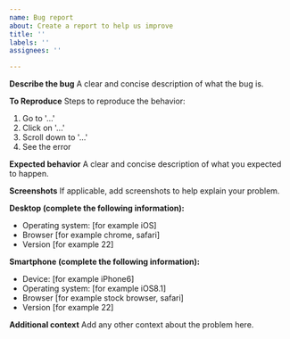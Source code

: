 ```yaml
---
name: Bug report
about: Create a report to help us improve
title: ''
labels: ''
assignees: ''

---
```


**Describe the bug**
A clear and concise description of what the bug is.

**To Reproduce**
Steps to reproduce the behavior:
1. Go to '...'
2. Click on '...'
3. Scroll down to '...'
4. See the error

**Expected behavior**
A clear and concise description of what you expected to happen.

**Screenshots**
If applicable, add screenshots to help explain your problem.

**Desktop (complete the following information):**
 - Operating system: [for example iOS]
 - Browser [for example chrome, safari]
 - Version [for example 22]

**Smartphone (complete the following information):**
 - Device: [for example iPhone6]
 - Operating system: [for example iOS8.1]
 - Browser [for example stock browser, safari]
 - Version [for example 22]

**Additional context**
Add any other context about the problem here.
